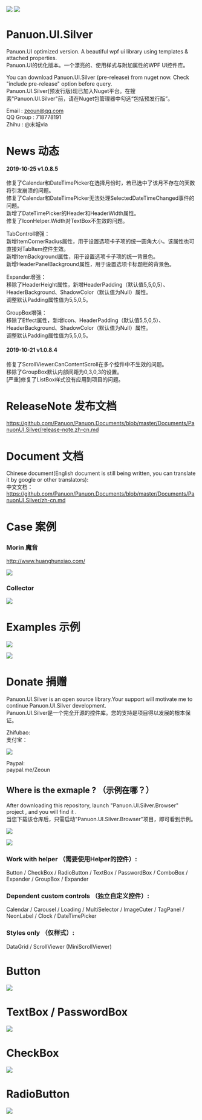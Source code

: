 <a href="https://996.icu" target='_blank'><img src="https://img.shields.io/badge/link-996.icu-red.svg"></a>
<a href="https://996.icu" target='_blank'><img src="https://camo.githubusercontent.com/8948ee9e753309fa3e978b3a0bdeda5a0c3f98ec/68747470733a2f2f696d672e736869656c64732e696f2f62616467652f2e6e65742d253345253344342e302d626c75652e737667"></a>

# Panuon.UI.Silver
Panuon.UI optimized version. A beautiful wpf ui library using templates &amp; attached properties.  
Panuon.UI的优化版本。一个漂亮的、使用样式与附加属性的WPF UI控件库。

You can download Panuon.UI.Silver (pre-release) from nuget now. Check "include pre-release" option before query.  
Panuon.UI.Silver(预发行版)现已加入Nuget平台。在搜索"Panuon.UI.Silver"前，请在Nuget包管理器中勾选“包括预发行版”。  

Email : zeoun@qq.com  
QQ Group : 718778191  
Zhihu : @末城via

# News 动态  
#### 2019-10-25 v1.0.8.5
修复了Calendar和DateTimePicker在选择月份时，若已选中了该月不存在的天数将引发崩溃的问题。  
修复了Calendar和DateTimePicker无法处理SelectedDateTimeChanged事件的问题。  
新增了DateTimePicker的Header和HeaderWidth属性。  
修复了IconHelper.Width对TextBox不生效的问题。  

TabControl增强：  
新增ItemCornerRadius属性，用于设置选项卡子项的统一圆角大小。该属性也可直接对TabItem控件生效。  
新增ItemBackground属性，用于设置选项卡子项的统一背景色。  
新增HeaderPanelBackground属性，用于设置选项卡标题栏的背景色。   

Expander增强：  
移除了HeaderHeight属性，新增HeaderPadding（默认值5,5,0,5）、HeaderBackground、ShadowColor（默认值为Null）属性。  
调整默认Padding属性值为5,5,0,5。  

GroupBox增强：  
移除了Effect属性，新增Icon、HeaderPadding（默认值5,5,0,5）、HeaderBackground、ShadowColor（默认值为Null）属性。  
调整默认Padding属性值为5,5,0,5。  

#### 2019-10-21 v1.0.8.4
修复了ScrollViewer.CanContentScroll在多个控件中不生效的问题。  
移除了GroupBox默认内部间距为0,3,0,3的设置。  
[严重]修复了ListBox样式没有应用到项目的问题。   

# ReleaseNote 发布文档  

https://github.com/Panuon/Panuon.Documents/blob/master/Documents/PanuonUI.Silver/release-note.zh-cn.md

# Document 文档

Chinese document(English document is still being written, you can translate it by google or other translators):  
中文文档：  
https://github.com/Panuon/Panuon.Documents/blob/master/Documents/PanuonUI.Silver/zh-cn.md

# Case 案例  

### Morin 魔音

http://www.huanghunxiao.com/  
  
![](https://raw.githubusercontent.com/Panuon/Panuon.Documents/master/Resources/Panuon.UI.Silver/case_morin_4.png)  

### Collector 

![](https://raw.githubusercontent.com/Panuon/Panuon.Documents/master/Resources/Panuon.UI.Silver/case_collector_1.png)  

# Examples 示例  

![](https://raw.githubusercontent.com/Panuon/Panuon.Documents/master/Resources/Panuon.UI.Silver/window_1.png)

![](https://raw.githubusercontent.com/Panuon/Panuon.Documents/master/Resources/Panuon.UI.Silver/window_2.png)

# Donate  捐赠
Panuon.UI.Silver is an open source library.Your support will motivate me to continue Panuon.UI.Silver development.    
Panuon.UI.Silver是一个完全开源的控件库。您的支持是项目得以发展的根本保证。

Zhifubao:  
支付宝：

![](https://raw.githubusercontent.com/Panuon/Panuon.Documents/master/Resources/Global/zhifubao.jpg)

Paypal:  
paypal.me/Zeoun  


## Where is the exmaple ? （示例在哪？）
After downloading this repository, launch "Panuon.UI.Silver.Browser" project , and you will find it .  
当您下载该仓库后，只需启动"Panuon.UI.Silver.Browser"项目，即可看到示例。

![](https://raw.githubusercontent.com/Panuon/Panuon.Documents/master/Resources/Panuon.UI.Silver/step1.png)

![](https://raw.githubusercontent.com/Panuon/Panuon.Documents/master/Resources/Panuon.UI.Silver/temp.jpg)
### Work with helper （需要使用Helper的控件）:
Button / CheckBox / RadioButton / TextBox / PasswordBox / ComboBox / Expander / GroupBox / Expander

### Dependent custom controls （独立自定义控件）:
Calendar / Carousel / Loading / MultiSelector / ImageCuter / TagPanel / NeonLabel / Clock / DateTimePicker

### Styles only （仅样式）:
DataGrid / ScrollViewer (MiniScrollViewer)

# Button 

![](https://raw.githubusercontent.com/Panuon/Panuon.Documents/master/Resources/Panuon.UI.Silver/button.jpg)

# TextBox / PasswordBox

![](https://raw.githubusercontent.com/Panuon/Panuon.Documents/master/Resources/Panuon.UI.Silver/textbox.jpg)

# CheckBox

![](https://raw.githubusercontent.com/Panuon/Panuon.Documents/master/Resources/Panuon.UI.Silver/checkbox.jpg)

# RadioButton

![](https://raw.githubusercontent.com/Panuon/Panuon.Documents/master/Resources/Panuon.UI.Silver/radiobutton.jpg)
